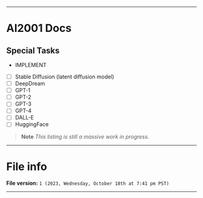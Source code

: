 
***

# AI2001 Docs

## Special Tasks

- IMPLEMENT
- [ ] Stable Diffusion (latent diffusion model)
- [ ] DeepDream
- [ ] GPT-1
- [ ] GPT-2
- [ ] GPT-3
- [ ] GPT-4
- [ ] DALL-E
- [ ] HuggingFace

> **Note** _This listing is still a massive work in progress._

***

# File info

**File version:** `1 (2023, Wednesday, October 18th at 7:41 pm PST)`

***
